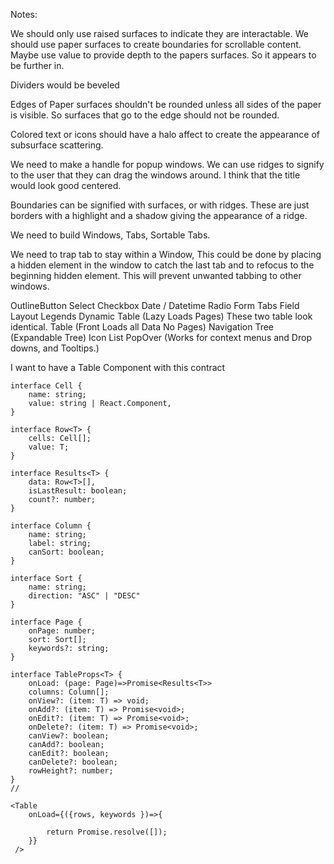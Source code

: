 Notes:

We should only use raised surfaces to indicate they are interactable. We should use paper surfaces to create boundaries for scrollable content. Maybe use value to provide depth to the papers surfaces. So it appears to be further in.

Dividers would be beveled

Edges of Paper surfaces shouldn't be rounded unless all sides of the paper is visible. So surfaces that go to the edge should not be rounded.

Colored text or icons should have a halo affect to create the appearance of subsurface scattering.

We need to make a handle for popup windows. We can use ridges to signify to the user that they can drag the windows around. I think that the title would look good centered.

Boundaries can be signified with surfaces, or with ridges. These are just borders with a highlight and a shadow giving the appearance of a ridge.

We need to build Windows, Tabs, Sortable Tabs.

We need to trap tab to stay within a Window, This could be done by placing a hidden element in the window to catch the last tab and to refocus to the beginning hidden element. This will prevent unwanted tabbing to other windows.

OutlineButton
Select
Checkbox
Date / Datetime
Radio
Form Tabs
Field Layout
Legends
Dynamic Table (Lazy Loads Pages) These two table look identical.
Table (Front Loads all Data No Pages)
Navigation Tree (Expandable Tree)
Icon List
PopOver (Works for context menus and Drop downs, and Tooltips.)

I want to have a Table Component with this contract

```
interface Cell {
    name: string;
    value: string | React.Component,
}

interface Row<T> {
    cells: Cell[];
    value: T;
}

interface Results<T> {
    data: Row<T>[],
    isLastResult: boolean;
    count?: number;
}

interface Column {
    name: string;
    label: string;
    canSort: boolean;
}

interface Sort {
    name: string;
    direction: "ASC" | "DESC"
}

interface Page {
    onPage: number;
    sort: Sort[];
    keywords?: string;
}

interface TableProps<T> {
    onLoad: (page: Page)=>Promise<Results<T>>
    columns: Column[];
    onView?: (item: T) => void;
    onAdd?: (item: T) => Promise<void>;
    onEdit?: (item: T) => Promise<void>;
    onDelete?: (item: T) => Promise<void>;
    canView?: boolean;
    canAdd?: boolean;
    canEdit?: boolean;
    canDelete?: boolean;
    rowHeight?: number;
}
//

<Table
    onLoad={({rows, keywords })=>{

        return Promise.resolve([]);
    }}
 />
```
